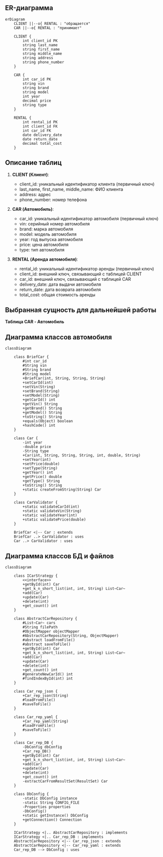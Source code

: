 ## ER-диаграмма

```mermaid
erDiagram
    CLIENT ||--o{ RENTAL : "обращается"
    CAR ||--o{ RENTAL : "принимает"

    CLIENT {
        int client_id PK
        string last_name
        string first_name
        string middle_name
        string address
        string phone_number
    }

    CAR {
        int car_id PK
        string vin
        string brand
        string model
        int year
        decimal price
        string type
    }

    RENTAL {
        int rental_id PK
        int client_id FK
        int car_id FK
        date delivery_date
        date return_date
        decimal total_cost
    }
```

## Описание таблиц

1. **CLIENT (Клиент)**:
   - client_id: уникальный идентификатор клиента (первичный ключ)
   - last_name, first_name, middle_name: ФИО клиента
   - address: адрес
   - phone_number: номер телефона

2. **CAR (Автомобиль)**:
   - car_id: уникальный идентификатор автомобиля (первичный ключ)
   - vin: серийный номер автомобиля
   - brand: марка автомобиля
   - model: модель автомобиля
   - year: год выпуска автомобиля
   - price: цена автомобиля
   - type: тип автомобиля

3. **RENTAL (Аренда автомобиля)**:
   - rental_id: уникальный идентификатор аренды (первичный ключ)
   - client_id: внешний ключ, связывающий с таблицей CLIENT
   - car_id: внешний ключ, связывающий с таблицей CAR
   - delivery_date: дата выдачи автомобиля
   - return_date: дата возврата автомобиля
   - total_cost: общая стоимость аренды

## Выбранная сущность для дальнейшей работы
**Таблица CAR - Автомобиль**

## Диаграмма классов автомобиля
```mermaid
classDiagram

    class BriefCar {
        #int car_id
        #String vin
        #String brand
        #String model
        +BriefCar(int, String, String, String)
        +setCarId(int)
        +setVin(String)
        +setBrand(String)
        +setModel(String)
        +getCarId() int
        +getVin() String
        +getBrand() String
        +getModel() String
        +toString() String
        +equals(Object) boolean
        +hashCode() int
    }

    class Car {
        -int year
        -double price
        -String type
        +Car(int, String, String, String, int, double, String)
        +setYear(int)
        +setPrice(double)
        +setType(String)
        +getYear() int
        +getPrice() double
        +getType() String
        +toString() String
        +static createFromString(String) Car
    }

    class CarValidator {
        +static validateCarId(int)
        +static validateVin(String)
        +static validateYear(int)
        +static validatePrice(double)
    }

    BriefCar <|-- Car : extends
    BriefCar ..> CarValidator : uses
    Car ..> CarValidator : uses
```

## Диаграмма классов БД и файлов
```mermaid
classDiagram

    class ICarStrategy {
        <<interface>>
        +getById(int) Car
        +get_k_n_short_list(int, int, String) List~Car~
        +add(Car)
        +update(Car)
        +delete(int)
        +get_count() int
    }

    class AbstractCarRepository {
        #List~Car~ cars
        #String filePath
        #ObjectMapper objectMapper
        #AbstractCarRepository(String, ObjectMapper)
        #abstract loadFromFile()
        #abstract saveToFile()
        +getById(int) Car
        +get_k_n_short_list(int, int, String) List~Car~
        +add(Car)
        +update(Car)
        +delete(int)
        +get_count() int
        #generateNewCarId() int
        #findIndexById(int) int
    }

    class Car_rep_json {
        +Car_rep_json(String)
        #loadFromFile()
        #saveToFile()
    }

    class Car_rep_yaml {
        +Car_rep_yaml(String)
        #loadFromFile()
        #saveToFile()
    }

    class Car_rep_DB {
        -DbConfig dbConfig
        +Car_rep_DB()
        +getById(int) Car
        +get_k_n_short_list(int, int, String) List~Car~
        +add(Car)
        +update(Car)
        +delete(int)
        +get_count() int
        -extractCarFromResultSet(ResultSet) Car
    }

    class DbConfig {
        -static DbConfig instance
        -static String CONFIG_FILE
        -Properties properties
        -DbConfig()
        +static getInstance() DbConfig
        +getConnection() Connection
    }

    ICarStrategy <|.. AbstractCarRepository : implements
    ICarStrategy <|.. Car_rep_DB : implements
    AbstractCarRepository <|-- Car_rep_json : extends
    AbstractCarRepository <|-- Car_rep_yaml : extends
    Car_rep_DB --> DbConfig : uses
```
